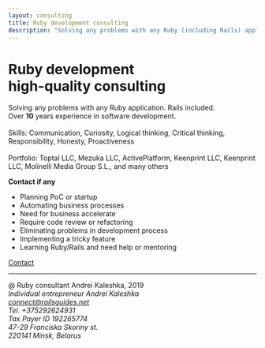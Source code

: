 ```yaml
---
layout: consulting
title: Ruby development consulting
description: "Solving any problems with any Ruby (including Rails) application. High-quality expertise for applications developed in Ruby programming language."
---
```


<div class='introduction'>
  <div class='flex-container'>
    <div class='slogan'>
      <h1>Ruby development<br />high-quality consulting</h1>
      <p>
        Solving any problems with any Ruby application. Rails included.<br>
        Over <b>10</b> years experience in software development.<br>
        <br>
        Skills: Communication, Curiosity, Logical thinking, Critical thinking, Responsibility, Honesty, Proactiveness<br>
        <br>
        Portfolio: Toptal LLC, Mezuka LLC, ActivePlatform, Keenprint LLC, Keenprint LLC, Molinelli Media Group S.L., and many others
      </p>
    </div>
    <div class='invitation'>
      <strong>Contact if any</strong>
      <ul>
        <li>Planning PoC or startup</li>
        <li>Automating business processes</li>
        <li>Need for business accelerate</li>
        <li>Require code review or refactoring</li>
        <li>Eliminating problems in development process</li>
        <li>Implementing a tricky feature</li>
        <li>Learning Ruby/Rails and need help or mentoring</li>
      </ul>
    </div>
  </div>
  <a class='contact' href='mailto:connect@railsguides.net?subject=Need Ruby help'>Contact</a>
</div>

<hr>

<footer class='flex-container'>
  <div class='copyright'>
    @ Ruby consultant Andrei Kaleshka, 2019
  </div>
  <address>
    Individual entrepreneur Andrei Kaleshka <br>
    <a href='mailto:connect@railsguides.net'>connect@railsguides.net</a> <br>
    Tel. +375292624931 <br>
    Tax Payer ID 192265774 <br>
    47-29 Franciska Skoriny st. <br>
    220141 Minsk, Belarus<br>
  </address>
</footer>
